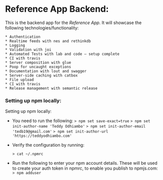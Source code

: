 # Reference App Backend:

This is the backend app for the _Reference App_. It will showcase the following technologies/functionality:

```
* Authentication
* Realtime feeds with nes and rethinkdb
* Logging
* Validation with joi
* Automated Tests with lab and code – setup complete
* CI with travis
* Server composition with glue
* Poop for uncaught exceptions
* Documentation with lout and swagger
* Server-side caching with catbox
* File upload
* CI with travis
* Release management with semantic release
```

### Setting up npm locally:

Setting up npm locally:

* You need to run the following:
  `> npm set save-exact=true`
  `> npm set init-author-name 'Teddy Odhiambo'`
  `> npm set init-author-email 'tedb19@gmail.com'`
  `> npm set init-author-url 'https://teddyodhiambo.com'`

- Verify the configuration by running:

  `> cat ~/.npmrc`

- Run the following to enter your npm account details. These will be used to create your auth token in npmrc, to enable you publish to npmjs.com:
  `> npm adduser`
